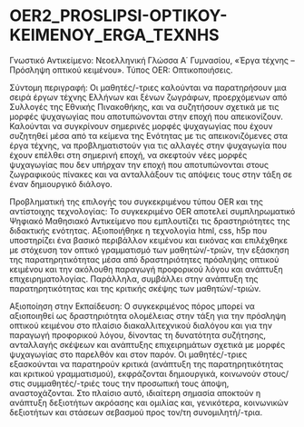 # OER2_PROSLIPSI-OPTIKOY-KEIMENOY_ERGA_TEXNHS
 
Γνωστικό Αντικείμενο: Νεοελληνική Γλώσσα Α΄ Γυμνασίου, «Έργα τέχνης – Πρόσληψη οπτικού κειμένου». Τύπος OER: Οπτικοποιήσεις.

Σύντομη περιγραφή: Οι μαθητές/-τριες καλούνται να παρατηρήσουν μια σειρά έργων τέχνης Ελλήνων και ξένων ζωγράφων, προερχόμενων από Συλλογές της Εθνικής Πινακοθήκης, και να συζητήσουν σχετικά με τις μορφές ψυχαγωγίας που αποτυπώνονται στην εποχή που απεικονίζουν. Καλούνται να συγκρίνουν σημερινές μορφές ψυχαγωγίας που έχουν συζητηθεί μέσα από τα κείμενα της Ενότητας με τις απεικονιζόμενες στα έργα τέχνης, να προβληματιστούν για τις αλλαγές στην ψυχαγωγία που έχουν επέλθει στη σημερινή εποχή, να σκεφτούν νέες μορφές ψυχαγωγίας που δεν υπήρχαν την εποχή που αποτυπώνονται στους ζωγραφικούς πίνακες και να ανταλλάξουν τις απόψεις τους στην τάξη σε έναν δημιουργικό διάλογο.

Προβληματική της επιλογής του συγκεκριμένου τύπου OER και της αντίστοιχης τεχνολογίας: Το συγκεκριμένο OER αποτελεί συμπληρωματικό Ψηφιακό Μαθησιακό Αντικείμενο που εμπλουτίζει τις δραστηριότητες της διδακτικής ενότητας. Αξιοποιήθηκε η τεχνολογία html, css, h5p που υποστηρίζει ένα βασικό περιβάλλον κειμένου και εικόνας και επιλέχθηκε με στόχευση τον οπτικό γραμματισμό των μαθητών/-τριών, την εξάσκηση της παρατηρητικότητας μέσα από δραστηριότητες πρόσληψης οπτικού κειμένου και την ακόλουθη παραγωγή προφορικού λόγου και ανάπτυξη επιχειρηματολογίας. Παράλληλα, συμβάλλει στην ανάπτυξη της παρατηρητικότητας και της κριτικής σκέψης των μαθητών/-τριών.

 Αξιοποίηση στην Εκπαίδευση: Ο συγκεκριμένος πόρος μπορεί να αξιοποιηθεί ως δραστηριότητα ολομέλειας στην τάξη για την πρόσληψη οπτικού κειμένου στο πλαίσιο διακαλλιτεχνικού διαλόγου και για την παραγωγή προφορικού λόγου, δίνοντας τη δυνατότητα συζήτησης, ανταλλαγής σκέψεων και ανάπτυξης επιχειρημάτων σχετικά με μορφές ψυχαγωγίας στο παρελθόν και στον παρόν. Οι μαθητές/-τριες εξασκούνται να παρατηρούν κριτικά (ανάπτυξη της παρατηρητικότητας και κριτικού γραμματισμού), εκφράζονται δημιουργικά, κοινωνούν στους/στις συμμαθητές/-τριές τους την προσωπική τους άποψη, αναστοχάζονται. Στο πλαίσιο αυτό, ιδιαίτερη σηµασία αποκτούν η ανάπτυξη δεξιοτήτων ακρόασης και οµιλίας και, γενικότερα, κοινωνικών δεξιοτήτων και στάσεων σεβασµού προς τον/τη συνοµιλητή/-τρια.  

